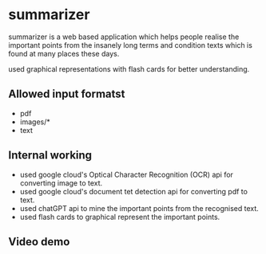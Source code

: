 # summarizer

summarizer is a web based application which helps people realise the important points from the insanely long terms and condition texts which is found at many places these days.

used graphical representations with flash cards for better understanding.

## Allowed input formatst
  * pdf 
  * images/*
  * text

## Internal working
 * used google cloud's Optical Character Recognition (OCR) api for converting image to text.
 * used google cloud's document tet detection api for converting pdf to text.
 * used chatGPT api to mine the important points from the recognised text.
 * used flash cards to graphical represent the important points.

## Video demo
